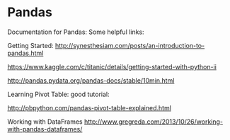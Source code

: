 # Pandas

Documentation for Pandas:
Some helpful links:

Getting Started:
http://synesthesiam.com/posts/an-introduction-to-pandas.html

https://www.kaggle.com/c/titanic/details/getting-started-with-python-ii

http://pandas.pydata.org/pandas-docs/stable/10min.html

Learning Pivot Table: good tutorial:

http://pbpython.com/pandas-pivot-table-explained.html

Working with DataFrames
http://www.gregreda.com/2013/10/26/working-with-pandas-dataframes/

